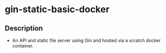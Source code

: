 # gin-static-basic-docker

## Description

- An API and static file server using Gin and hosted via a scratch docker container.
